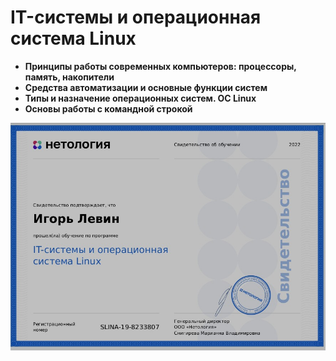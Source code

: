 # IT-системы и операционная система Linux

- **Принципы работы современных компьютеров: процессоры, память, накопители**
- **Средства автоматизации и основные функции систем**
- **Типы и назначение операционных систем. ОС Linux**
- **Основы работы с командной строкой**

![cert.jpg](https://github.com/elekpow/netology/blob/main/it-systems-linux/images/cert.jpg)
